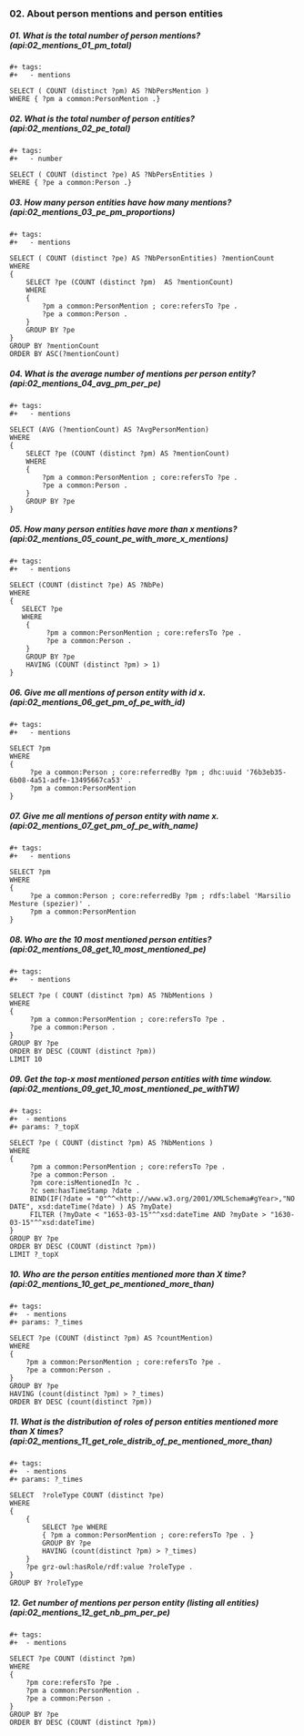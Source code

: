 ### 02. About person mentions and person entities

##### 01. What is the total number of person mentions? (api:02_mentions_01_pm_total)
```sparql
#+ tags:
#+   - mentions

SELECT ( COUNT (distinct ?pm) AS ?NbPersMention )
WHERE { ?pm a common:PersonMention .}
```

##### 02. What is the total number of person entities? (api:02_mentions_02_pe_total)
```sparql
#+ tags:
#+   - number

SELECT ( COUNT (distinct ?pe) AS ?NbPersEntities )
WHERE { ?pe a common:Person .}
```

##### 03. How many person entities have how many mentions? (api:02_mentions_03_pe_pm_proportions)
```sparql
#+ tags:
#+   - mentions

SELECT ( COUNT (distinct ?pe) AS ?NbPersonEntities) ?mentionCount
WHERE
{
	SELECT ?pe (COUNT (distinct ?pm)  AS ?mentionCount)
	WHERE
	{
	    ?pm a common:PersonMention ; core:refersTo ?pe .
	    ?pe a common:Person .
	}
	GROUP BY ?pe
}
GROUP BY ?mentionCount
ORDER BY ASC(?mentionCount)
```

##### 04. What is the average number of mentions per person entity? (api:02_mentions_04_avg_pm_per_pe)
```sparql
#+ tags:
#+   - mentions

SELECT (AVG (?mentionCount) AS ?AvgPersonMention)
WHERE
{
    SELECT ?pe (COUNT (distinct ?pm) AS ?mentionCount)
    WHERE
    {
        ?pm a common:PersonMention ; core:refersTo ?pe .
        ?pe a common:Person .
    }
    GROUP BY ?pe
}
```

##### 05. How many person entities have more than x mentions? (api:02_mentions_05_count_pe_with_more_x_mentions)
```sparql
#+ tags:
#+   - mentions

SELECT (COUNT (distinct ?pe) AS ?NbPe)
WHERE
{
   SELECT ?pe
   WHERE
    {
         ?pm a common:PersonMention ; core:refersTo ?pe .
         ?pe a common:Person .
    }
    GROUP BY ?pe
    HAVING (COUNT (distinct ?pm) > 1)
}
```

##### 06.  Give me all mentions of person entity with id x. (api:02_mentions_06_get_pm_of_pe_with_id)
```sparql
#+ tags:
#+   - mentions

SELECT ?pm
WHERE
{
     ?pe a common:Person ; core:referredBy ?pm ; dhc:uuid '76b3eb35-6b08-4a51-adfe-13495667ca53' .
     ?pm a common:PersonMention
}
```

##### 07. Give me all mentions of person entity with name x. (api:02_mentions_07_get_pm_of_pe_with_name)
```sparql
#+ tags:
#+   - mentions

SELECT ?pm
WHERE
{
     ?pe a common:Person ; core:referredBy ?pm ; rdfs:label 'Marsilio Mesture (spezier)' .
     ?pm a common:PersonMention
}
```

##### 08. Who are the 10 most mentioned person entities? (api:02_mentions_08_get_10_most_mentioned_pe)
```sparql
#+ tags:
#+   - mentions

SELECT ?pe ( COUNT (distinct ?pm) AS ?NbMentions )
WHERE
{
     ?pm a common:PersonMention ; core:refersTo ?pe .
     ?pe a common:Person .
}
GROUP BY ?pe
ORDER BY DESC (COUNT (distinct ?pm))
LIMIT 10
```

##### 09. Get the top-x most mentioned person entities with time window. (api:02_mentions_09_get_10_most_mentioned_pe_withTW)
```sparql
#+ tags:
#+	- mentions
#+ params: ?_topX

SELECT ?pe ( COUNT (distinct ?pm) AS ?NbMentions )
WHERE
{
     ?pm a common:PersonMention ; core:refersTo ?pe .
     ?pe a common:Person .
     ?pm core:isMentionedIn ?c .
     ?c sem:hasTimeStamp ?date .
     BIND(IF(?date = "0"^^<http://www.w3.org/2001/XMLSchema#gYear>,"NO DATE", xsd:dateTime(?date) ) AS ?myDate)
     FILTER (?myDate < "1653-03-15"^^xsd:dateTime AND ?myDate > "1630-03-15"^^xsd:dateTime)
}
GROUP BY ?pe
ORDER BY DESC (COUNT (distinct ?pm))
LIMIT ?_topX
```

##### 10. Who are the person entities mentioned more than X time? (api:02_mentions_10_get_pe_mentioned_more_than)
```sparql
#+ tags:
#+	- mentions
#+ params: ?_times

SELECT ?pe (COUNT (distinct ?pm) AS ?countMention)
WHERE
{
	?pm a common:PersonMention ; core:refersTo ?pe .
	?pe a common:Person .
}
GROUP BY ?pe
HAVING (count(distinct ?pm) > ?_times)
ORDER BY DESC (count(distinct ?pm))
```

##### 11. What is the distribution of roles of person entities mentioned more than X times? (api:02_mentions_11_get_role_distrib_of_pe_mentioned_more_than)
```sparql
#+ tags:
#+	- mentions
#+ params: ?_times

SELECT  ?roleType COUNT (distinct ?pe)
WHERE
{
	{
	    SELECT ?pe WHERE
	    { ?pm a common:PersonMention ; core:refersTo ?pe . }
	    GROUP BY ?pe
	    HAVING (count(distinct ?pm) > ?_times)
	}
	?pe grz-owl:hasRole/rdf:value ?roleType .
}
GROUP BY ?roleType
```

##### 12. Get number of mentions per person entity (listing all entities) (api:02_mentions_12_get_nb_pm_per_pe)
```sparql
#+ tags:
#+	- mentions

SELECT ?pe COUNT (distinct ?pm)
WHERE
{
    ?pm core:refersTo ?pe .
    ?pm a common:PersonMention .
    ?pe a common:Person .
}
GROUP BY ?pe
ORDER BY DESC (COUNT (distinct ?pm))
```

